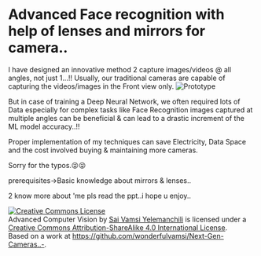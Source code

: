 # Advanced Face recognition with help of lenses and mirrors for camera..
I have designed an innovative method 2 capture images/videos @ all angles, not just 1...!!
Usually, our traditional cameras are capable of capturing the videos/images in the Front view only.
![Prototype](https://raw.githubusercontent.com/wonderfulvamsi/Next-Gen-Cameras..-/master/Capture.PNG)

But in case of training a Deep Neural Network, we often required lots of Data especially for complex tasks like  Face Recognition images captured at multiple angles can be beneficial & can lead to a drastic increment of the ML model accuracy..!!

Proper implementation of my techniques can save Electricity, Data Space and the cost involved buying & maintaining more cameras.

Sorry for the typos.😜😜

prerequisites->Basic knowledge about mirrors & lenses..

2 know more about 'me pls read the ppt..i hope u enjoy..

<a rel="license" href="http://creativecommons.org/licenses/by-sa/4.0/"><img alt="Creative Commons License" style="border-width:0" src="https://i.creativecommons.org/l/by-sa/4.0/88x31.png" /></a><br /><span xmlns:dct="http://purl.org/dc/terms/" property="dct:title">Advanced Computer Vision</span> by <a xmlns:cc="http://creativecommons.org/ns#" href="https://wonderfulvamsi.wixsite.com/bettercomputervision" property="cc:attributionName" rel="cc:attributionURL">Sai Vamsi Yelemanchili</a> is licensed under a <a rel="license" href="http://creativecommons.org/licenses/by-sa/4.0/">Creative Commons Attribution-ShareAlike 4.0 International License</a>.<br />Based on a work at <a xmlns:dct="http://purl.org/dc/terms/" href="https://github.com/wonderfulvamsi/Next-Gen-Cameras..-" rel="dct:source">https://github.com/wonderfulvamsi/Next-Gen-Cameras..-</a>.
